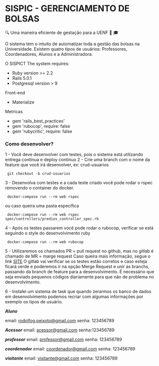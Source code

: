 # SISPIC - GERENCIAMENTO DE BOLSAS

:mag: Uma maneira eficiente de gestação para a UENF :school_satchel: :mortar_board:

O sistema tem o intuito de automatizar toda a gestão das bolsas na Universidade. Existem quatro tipos de usuários: Professores, Coordenadores, Alunos e a Administradora.

O SISPICT The system requires:

- Ruby version >= 2.2
- Rails 5.0.1
- Postgresql version > 9

Front-end

- Materialize

Metricas

- gem 'rails_best_practices'
- gem 'rubocop', require: false
- gem 'rubycritic', require: false

### Como desenvolver?

1 - Você deve desenvolver com testes, pois o sistema está utilizando entrega contínua e deploy continuo
2 - Crie uma branch com o nome da feature que você irá desenvolver, ex: crud-usuarios
```
 git checkout -b crud-usuarios
```
3 - Desenvolva com testes e a cada teste criado você pode rodar o rspec removendo o container do docker.
```
 docker-compose run --rm web rspec
```
ou caso queira uma pasta específica
```
 docker-compose run --rm web rspec spec/controllers/predios_controller_spec.rb
```
4 - Após os testes passarem você pode rodar o rubocop, verificar se está seguindo o style do desenvolvimento ruby
```
 docker-compose run --rm web rubocop
```
5 - Utilizaremos os chamados PR = pull request no github, mas no gitlab é chamado de MR = marge request
Caso queira mais informação, segue o link [SITE](https://gitlab.com/marceloakira/ad/wikis/como-submeter-uma-merge-request)
O gitlab vai verificar se os testes estão corretos e caso esteja ficará verde e poderemos ir na opção Merge Request e unir
as branchs, passando da branch de feature para a desenvolvimento.
É necessário que seja enviado pequenos códigos diariamente para que não de problema no desenvolvimento.

6 - Instalei um sistema de task que quando zerarmos os banco de dados em desenvolvimento podemos recriar com algumas informações por exemplo
os tipos de usuário.

 ***Aluno***
 
 email: rodolfog.peixoto@gmail.com
 senha: 123456789

 ***Acessor***
 email: acessor@gmail.com
 senha:123456789


***professor***
email: professor@gmail.com
senha: 123456789

***coordenador***
email: coordenador@gmail.com
senha: 123456789

***visitante***
email: visitante@gmail.com
senha: 123456789